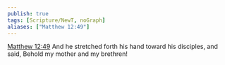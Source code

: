 ```yaml
---
publish: true
tags: [Scripture/NewT, noGraph]
aliases: ["Matthew 12:49"]
---
```

[Matthew 12:49](https://churchofjesuschrist.org/study/scriptures/nt/matt/12?lang=eng&id=p49#p49) And he stretched forth his hand toward his disciples, and said, Behold my mother and my brethren!
